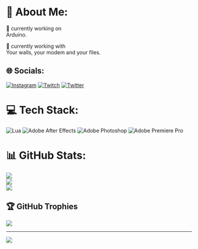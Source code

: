 # 💫 About Me:
🔭 currently working on<br>Arduino.

🤝 currently working with<br>Your walls, your modem and your files.


## 🌐 Socials:
[![Instagram](https://img.shields.io/badge/Instagram-%23E4405F.svg?logo=Instagram&logoColor=white)](https://instagram.com/weezookanetworks) [![Twitch](https://img.shields.io/badge/Twitch-%239146FF.svg?logo=Twitch&logoColor=white)](https://twitch.tv/weezookaweman) [![Twitter](https://img.shields.io/badge/Twitter-%231DA1F2.svg?logo=Twitter&logoColor=white)](https://twitter.com/weezooka) 

# 💻 Tech Stack:
![Lua](https://img.shields.io/badge/lua-%232C2D72.svg?style=flat&logo=lua&logoColor=white) ![Adobe After Effects](https://img.shields.io/badge/Adobe%20After%20Effects-9999FF.svg?style=flat&logo=Adobe%20After%20Effects&logoColor=white) ![Adobe Photoshop](https://img.shields.io/badge/adobephotoshop-%2331A8FF.svg?style=flat&logo=adobephotoshop&logoColor=white) ![Adobe Premiere Pro](https://img.shields.io/badge/Adobe%20Premiere%20Pro-9999FF.svg?style=flat&logo=Adobe%20Premiere%20Pro&logoColor=white)
# 📊 GitHub Stats:
![](https://github-readme-stats.vercel.app/api?username=WEEZOOKARP&theme=blueberry&hide_border=true&include_all_commits=true&count_private=false)<br/>
![](https://github-readme-streak-stats.herokuapp.com/?user=WEEZOOKARP&theme=blueberry&hide_border=true)<br/>
![](https://github-readme-stats.vercel.app/api/top-langs/?username=WEEZOOKARP&theme=blueberry&hide_border=true&include_all_commits=true&count_private=false&layout=compact)

## 🏆 GitHub Trophies
![](https://github-profile-trophy.vercel.app/?username=WEEZOOKARP&theme=dark_dimmed&no-frame=true&no-bg=false&margin-w=4)

---
[![](https://visitcount.itsvg.in/api?id=WEEZOOKARP&icon=2&color=1)](https://visitcount.itsvg.in)
